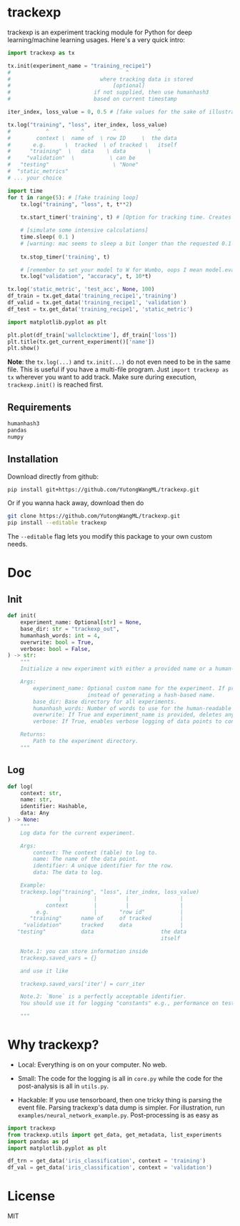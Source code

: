 # trackexp
trackexp is an experiment tracking module for Python for deep learning/machine learning usages.
Here's a very quick intro:

``` python
import trackexp as tx

tx.init(experiment_name = "training_recipe1")
#                                    ^
#                            where tracking data is stored
#                                [optional]
#                          if not supplied, then use humanhash3
#                          based on current timestamp

iter_index, loss_value = 0, 0.5 # [fake values for the sake of illustration]

tx.log("training", "loss", iter_index, loss_value)
#           ^          ^         ^             ^
#        context \  name of  \ row ID     \  the data
#       e.g.      \  tracked  \ of tracked \   itself
#      "training"  \   data    \ data       \
#     "validation"  \           \ can be
#   "testing"                    \ "None"
#  "static_metrics"
# ... your choice

import time
for t in range(5): # [fake training loop]
    tx.log("training", "loss", t, t**2)
    
    tx.start_timer('training', t) # [Option for tracking time. Creates a 'wallclocktime' tracked data under the hood.]

    # [simulate some intensive calculations]
    time.sleep( 0.1 ) 
    # [warning: mac seems to sleep a bit longer than the requested 0.1 sec. See https://stackoverflow.com/a/30672412]
    
    tx.stop_timer('training', t)

    # [remember to set your model to W for Wumbo, oops I mean model.eval()]
    tx.log("validation", "accuracy", t, 10*t)

tx.log('static_metric', 'test_acc', None, 100)
df_train = tx.get_data('training_recipe1','training')
df_valid = tx.get_data('training_recipe1', 'validation')
df_test = tx.get_data('training_recipe1', 'static_metric')

import matplotlib.pyplot as plt

plt.plot(df_train['wallclocktime'], df_train['loss'])
plt.title(tx.get_current_experiment()['name'])
plt.show()
```


**Note**: the `tx.log(...)` and `tx.init(...)` do not even need to be in the same file. This is useful if you have a multi-file program. Just `import trackexp as tx` wherever you want to add track. Make sure during execution, `trackexp.init()` is reached first.



## Requirements

``` python
humanhash3
pandas
numpy
```

## Installation
Download directly from github:
``` bash
pip install git+https://github.com/YutongWangML/trackexp.git
```
Or if you wanna hack away, download then do
``` bash
git clone https://github.com/YutongWangML/trackexp.git
pip install --editable trackexp
```
The `--editable` flag lets you modify this package to your own custom needs.

# Doc

## Init


``` python
def init(
    experiment_name: Optional[str] = None,
    base_dir: str = "trackexp_out",
    humanhash_words: int = 4,
    overwrite: bool = True,
    verbose: bool = False,
) -> str:
    """
    Initialize a new experiment with either a provided name or a human-readable hash name.

    Args:
        experiment_name: Optional custom name for the experiment. If provided, uses this name
                         instead of generating a hash-based name.
        base_dir: Base directory for all experiments.
        humanhash_words: Number of words to use for the human-readable hash name (if auto-generating).
        overwrite: If True and experiment_name is provided, deletes any existing directory with that name.
        verbose: If True, enables verbose logging of data points to console.

    Returns:
        Path to the experiment directory.
    """
```

## Log

``` python
def log(
    context: str,
    name: str,
    identifier: Hashable,
    data: Any
) -> None:
    """
    Log data for the current experiment.

    Args:
        context: The context (table) to log to.
        name: The name of the data point.
        identifier: A unique identifier for the row.
        data: The data to log.

    Example:
    trackexp.log("training", "loss", iter_index, loss_value)
                |          |         |                |
            context        |         |                |
         e.g.              |       "row id"           |
       "training"      name of     of tracked         |
     "validation"      tracked     data               |
   "testing"           data                     the data
                                                itself

    Note.1: you can store information inside
    trackexp.saved_vars = {}

    and use it like

    trackexp.saved_vars['iter'] = curr_iter

    Note.2: `None` is a perfectly acceptable identifier.
    You should use it for logging "constants" e.g., performance on test set at best validation loss.

    """
```



# Why trackexp?

- Local: Everything is on on your computer. No web.

- Small: The code for the logging is all in `core.py` while the code for the post-analysis is all in `utils.py`.

- Hackable: If you use tensorboard, then one tricky thing is parsing the event file. Parsing trackexp's data dump is simpler. For illustration, run `examples/neural_network_example.py`. Post-processing is as easy as

``` python
import trackexp
from trackexp.utils import get_data, get_metadata, list_experiments
import pandas as pd
import matplotlib.pyplot as plt

df_trn = get_data('iris_classification', context = 'training')
df_val = get_data('iris_classification', context = 'validation')
```

# License
MIT
